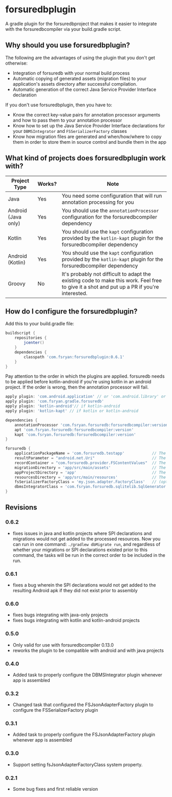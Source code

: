 # forsuredbplugin
A gradle plugin for the forsuredbproject that makes it easier to integrate with the forsuredbcompiler via your build.gradle script.

## Why should you use forsuredbplugin?
The following are the advantages of using the plugin that you don't get otherwise:

* Integration of forsuredb with your normal build process
* Automatic copying of generated assets (migration files) to your application's assets directory after successful compilation.
* Automatic generation of the correct Java Service Provider Interface declaration

If you don't use forsuredbplugin, then you have to:
* Know the correct key-value pairs for annotation processor arguments and how to pass them to your annotation processor
* Know how to set up the Java Service Provider Interface declarations for your `DBMSIntegrator` and `FSSerializerFactory` classes
* Know how migration files are generated and when/how/where to copy them in order to store them in source control and bundle them in the app

## What kind of projects does forsuredbplugin work with?

| Project Type | Works? | Note |
| ------------ | ------ | ---- |
| Java | Yes | You need some configuration that will run annotation processing for you |
| Android (Java only) | Yes | You should use the `annotationProcessor` configuration for the forsuredbcompiler dependency |
| Kotlin | Yes | You should use the `kapt` configuration provided by the `kotlin-kapt` plugin for the forsuredbcompiler dependency |
| Android (Kotlin) | Yes | You should use the `kapt` configuration provided by the `kotlin-kapt` plugin for the forsuredbcompiler dependency |
| Groovy | No | It's probably not difficult to adapt the existing code to make this work. Feel free to give it a shot and put up a PR if you're interested. |

## How do I configure the forsuredbplugin?
Add this to your build.gradle file:
```groovy
buildscript {
    repositories {
        jcenter()
    }
    dependencies {
        classpath 'com.fsryan:forsuredbplugin:0.6.1'
    }
}
```

Pay attention to the order in which the plugins are applied. forsuredb needs to be applied before kotlin-android if you're using kotlin in an android project. If the order is wrong, then the annotation processor will fail.
```groovy
apply plugin: 'com.android.application' // or 'com.android.library' or 'java' or 'kotlin'
apply plugin: 'com.fsryan.gradle.forsuredb'
apply plugin: 'kotlin-android'// if kotlin-android
apply plugin: 'kotlin-kapt' // if kotlin or kotlin-android

dependencies {
    annotationProcessor 'com.fsryan.forsuredb:forsuredbcompiler:version'    // if Android but not kotlin-android
    apt 'com.fsryan.forsuredb:forsuredbcompiler:version'                    // if java (where apt is your annotation processor configuration)
    kapt 'com.fsryan.forsuredb:forsuredbcompiler:version'                   // if kotlin or kotlin-android
}

forsuredb {
    applicationPackageName = 'com.forsuredb.testapp'            // The base package for your app
    resultParameter = "android.net.Uri"                         // The class you would like to use as the result of saving records
    recordContainer = "com.forsuredb.provider.FSContentValues"  // The class you would like to put record information into before saving
    migrationDirectory = 'app/src/main/assets'                  // The assests directory for your app relative to the working directory of your build
    appProjectDirectory = 'app'                                 // The base directory for your app relative to the working directory of your build
    resourcesDirectory = 'app/src/main/resources'               // The directory that will contain META-INF/services so that your plugins can get picked up at runtime
    fsSerializerFactoryClass = 'my.json.adapter.FactoryClass'   // (optional) A class implementing FSSerializerFactory used to create your own custom serializer for object document storage
    dbmsIntegratorClass = 'com.fsryan.forsuredb.sqlitelib.SqlGenerator' // NOT OPTIONAL as of fosuredbplugin 0.4.0
}
```

## Revisions

### 0.6.2
- fixes issues in java and kotlin projects where SPI declarations and migrations would not get added to the processed resources. Now you can run in one command: `./gradlew dbMigrate run`, and regardless of whether your migrations or SPI declarations existed prior to this command, the tasks will be run in the correct order to be included in the run.

### 0.6.1
- fixes a bug wherein the SPI declarations would not get added to the resulting Android apk if they did not exist prior to assembly

### 0.6.0
- fixes bugs integrating with java-only projects
- fixes bugs integrating with kotlin and kotlin-android projects

### 0.5.0
- Only valid for use with forsuredbcompiler 0.13.0
- reworks the plugin to be compatible with android and with java projects

### 0.4.0
- Added task to properly configure the DBMSIntegrator plugin whenever app is assembled

### 0.3.2
- Changed task that configured the FSJsonAdapterFactory plugin to configure the FSSerializerFactory plugin

### 0.3.1
- Added task to properly configure the FSJsonAdapterFactory plugin whenever app is assembled

### 0.3.0
- Support setting fsJsonAdapterFactoryClass system property.

### 0.2.1
- Some bug fixes and first reliable version
